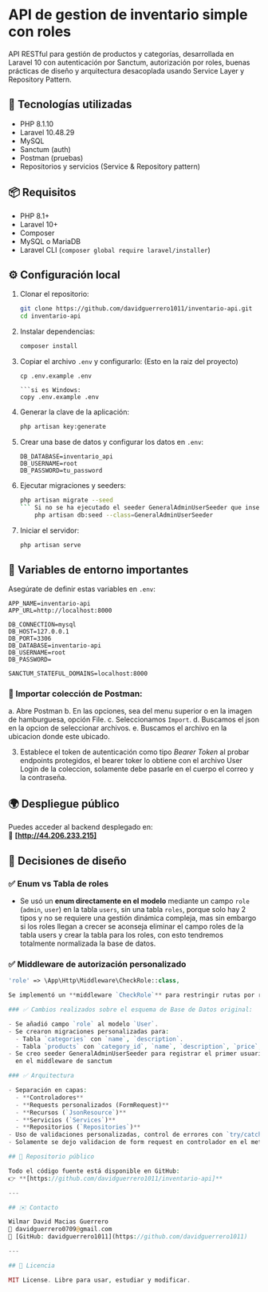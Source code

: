 # API de gestion de inventario simple con roles

API RESTful para gestión de productos y categorías, desarrollada en Laravel 10 con autenticación por Sanctum, autorización por roles, buenas prácticas de diseño y arquitectura desacoplada usando Service Layer y Repository Pattern.

## 🧰 Tecnologías utilizadas

- PHP 8.1.10
- Laravel 10.48.29
- MySQL
- Sanctum (auth)
- Postman (pruebas)
- Repositorios y servicios (Service & Repository pattern)

## 📦 Requisitos

- PHP 8.1+
- Laravel 10+
- Composer
- MySQL o MariaDB
- Laravel CLI (`composer global require laravel/installer`)

## ⚙️ Configuración local

1. Clonar el repositorio:
   ```bash
   git clone https://github.com/davidguerrero1011/inventario-api.git
   cd inventario-api

2. Instalar dependencias:
   ```bash
   composer install

3. Copiar el archivo `.env` y configurarlo: (Esto en la raiz del proyecto)
   ```si es Linux o Mac:
   cp .env.example .env

   ```si es Windows:
   copy .env.example .env

4. Generar la clave de la aplicación:
   ```bash
   php artisan key:generate

5. Crear una base de datos y configurar los datos en `.env`:
   ```env
   DB_DATABASE=inventario_api
   DB_USERNAME=root
   DB_PASSWORD=tu_password

6. Ejecutar migraciones y seeders:
   ```bash
   php artisan migrate --seed
   ``` Si no se ha ejecutado el seeder GeneralAdminUserSeeder que inserta un usuario admin, debera correr el seeder
       php artisan db:seed --class=GeneralAdminUserSeeder

7. Iniciar el servidor:
   ```bash
   php artisan serve


## 🔐 Variables de entorno importantes

Asegúrate de definir estas variables en `.env`:

```env
APP_NAME=inventario-api
APP_URL=http://localhost:8000

DB_CONNECTION=mysql
DB_HOST=127.0.0.1
DB_PORT=3306
DB_DATABASE=inventario-api
DB_USERNAME=root
DB_PASSWORD=

SANCTUM_STATEFUL_DOMAINS=localhost:8000
```

### 📌 Importar colección de Postman:

a. Abre Postman
b. En las opciones, sea del menu superior o en la imagen de hamburguesa, opción File.
c. Seleccionamos `Import`.
d. Buscamos el json en la opcion de seleccionar archivos.
e. Buscamos el archivo en la ubicacion donde este ubicado.

3. Establece el token de autenticación como tipo *Bearer Token* al probar endpoints protegidos, el bearer toker lo obtiene con el 
   archivo User Login de la coleccion, solamente debe pasarle en el cuerpo el correo y la contraseña.


## 🌍 Despliegue público

Puedes acceder al backend desplegado en:  
🔗 **[http://44.206.233.215]**


## 🧠 Decisiones de diseño
### ✅ Enum vs Tabla de roles

- Se usó un **enum directamente en el modelo** mediante un campo `role` (`admin`, `user`) en la tabla `users`, sin una tabla `roles`,
  porque solo hay 2 tipos y no se requiere una gestión dinámica compleja, mas sin embargo si los roles llegan a crecer se aconseja eliminar el campo roles de la tabla users y crear la tabla para los roles, con esto tendremos totalmente normalizada la base de datos.

### ✅ Middleware de autorización personalizado

```php
'role' => \App\Http\Middleware\CheckRole::class,

Se implementó un **middleware `CheckRole`** para restringir rutas por rol (ej. `'role:admin'`), evitando depender de paquetes externos y manteniendo control completo sobre la lógica.

### ✅ Cambios realizados sobre el esquema de Base de Datos original:

- Se añadió campo `role` al modelo `User`.
- Se crearon migraciones personalizadas para:
  - Tabla `categories` con `name`, `description`.
  - Tabla `products` con `category_id`, `name`, `description`, `price`, `stock`.
- Se creo seeder GeneralAdminUserSeeder para registrar el primer usuario tipo admin, ya que la ruta de registrar usuarios esta protegida
  en el middleware de sanctum

### ✅ Arquitectura

- Separación en capas:
  - **Controladores**
  - **Requests personalizados (FormRequest)**
  - **Recursos (`JsonResource`)**
  - **Servicios (`Services`)**
  - **Repositorios (`Repositories`)**
- Uso de validaciones personalizadas, control de errores con `try/catch`, respuestas uniformes.
- Solamente se dejo validacion de form request en controlador en el metodo login que valida credenciales.

## 🔗 Repositorio público

Todo el código fuente está disponible en GitHub:  
👉 **[https://github.com/davidguerrero1011/inventario-api]**

---

## ✉️ Contacto

Wilmar David Macias Guerrero  
📧 davidguerrero0709@gmail.com  
🔗 [GitHub: davidguerrero1011](https://github.com/davidguerrero1011)

---

## 📝 Licencia

MIT License. Libre para usar, estudiar y modificar.